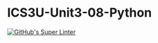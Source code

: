 # ICS3U-Unit3-08-Python

[![GitHub's Super Linter](https://github.com/Aidan-Lalonde-Novales/ICS3U-Unit3-08-Python/workflows/GitHub's%20Super%20Linter/badge.svg)](https://github.com/Aidan-Lalonde-Novales/ICS3U-Unit3-08-Python/actions)
